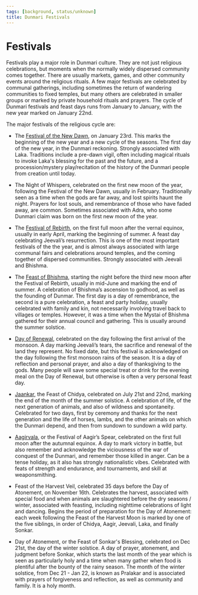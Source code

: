 ```yaml
---
tags: [background, status/unknown]
title: Dunmari Festivals
---
```


# Festivals

Festivals play a major role in Dunmari culture. They are not just religious celebrations, but moments when the normally widely dispersed community comes together. There are usually markets, games, and other community events around the religious rituals. A few major festivals are celebrated by communal gatherings, including sometimes the return of wandering communities to fixed temples, but many others are celebrated in smaller groups or marked by private household rituals and prayers. The cycle of Dunmari festivals and feast days runs from January to January, with the new year marked on January 22nd. 

The major festivals of the religious cycle are:

- The [Festival of the New Dawn](<./festival-of-the-new-dawn.md>), on January 23rd. This marks the beginning of the new year and a new cycle of the seasons. The first day of the new year, in the Dunmari reckoning. Strongly associated with Laka. Traditions include a pre-dawn vigil, often including magical rituals to invoke Laka's blessing for the past and the future, and a procession/mystery play/recitation of the history of the Dunmari people from creation until today. 

- The Night of Whispers, celebrated on the first new moon of the year, following the Festival of the New Dawn, usually in February. Traditionally seen as a time when the gods are far away, and lost spirits haunt the night. Prayers for lost souls, and remembrance of those who have faded away, are common. Sometimes associated with Adra, who some Dunmari claim was born on the first new moon of the year. 

- The [Festival of Rebirth](<./festival-of-rebirth.md>), on the first full moon after the vernal equinox, usually in early April, marking the beginning of summer. A feast day celebrating Jeevali’s resurrection. This is one of the most important festivals of the the year, and is almost always associated with large communal fairs and celebrations around temples, and the coming together of dispersed communities. Strongly associated with Jeevali and Bhishma.

- The [Feast of Bhishma](<./feast-of-bhishma.md>), starting the night before the third new moon after the Festival of Rebirth, usually in mid-June and marking the end of summer. A celebration of Bhishma’s ascension to godhood, as well as the founding of Dunmar. The first day is a day of remembrance, the second is a pure celebration, a feast and party holiday, usually celebrated with family and kin, not necessarily involving travel back to villages or temples. However, it was a time when the Mystai of Bhishma gathered for their annual council and gathering. This is usually around the summer solstice.

- [Day of Renewal](<./day-of-renewal.md>), celebrated on the day following the first arrival of the monsoon. A day marking Jeevali’s tears, the sacrifice and renewal of the land they represent. No fixed date, but this festival is acknowledged on the day following the first monsoon rains of the season. It is a day of reflection and personal prayer, and also a day of thanksgiving to the gods. Many people will save some special treat or drink for the evening meal on the Day of Renewal, but otherwise is often a very personal feast day. 

- [Jaankar](<./jaankar.md>), the Feast of Chidya, celebrated on July 21st and 22nd, marking the end of the month of the summer solstice. A celebration of life, of the next generation of animals, and also of wildness and spontaneity. Celebrated for two days, first by ceremony and thanks for the next generation and the life of horses, lambs, and the other animals on which the Dunmari depend, and then from sundown to sundown a wild party. 

- [Aagirvala](<./aagirvala.md>), or the Festival of Aagir’s Spear, celebrated on the first full moon after the autumnal equinox. A day to mark victory in battle, but also remember and acknowledge the viciousness of the war of conquest of the Dunmari, and remember those killed in anger. Can be a tense holiday, as it also has strongly nationalistic vibes. Celebrated with feats of strength and endurance, and tournaments, and skill at weaponsmithing.

- Feast of the Harvest Veil, celebrated 35 days before the Day of Atonement, on November 16th. Celebrates the harvest, associated with special food and when animals are slaughtered before the dry seasons / winter, associated with feasting, including nighttime celebrations of light and dancing. Begins the period of preparation for the Day of Atonement: each week following the Feast of the Harvest Moon is marked by one of the five siblings, in order of Chidya, Aagir, Jeevali, Laka, and finally Sonkar. 

- Day of Atonement, or the Feast of Sonkar's Blessing, celebrated on Dec 21st, the day of the winter solstice. A day of prayer, atonement, and judgment before Sonkar, which starts the last month of the year which is seen as particularly holy and a time when many gather when food is plentiful after the bounty of the rainy season. The month of the winter solstice, from Dec 21 - Jan 22, is known as Pralakar and is associated with prayers of forgiveness and reflection, as well as community and family. It is a holy month. 


